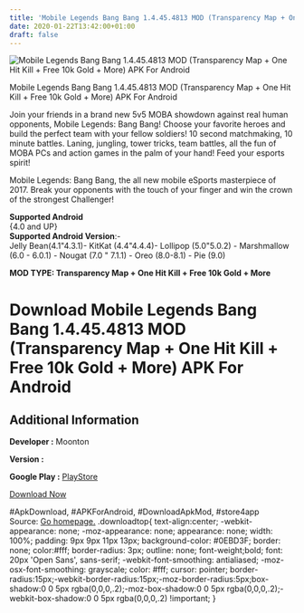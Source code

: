 ```yaml
---
title: 'Mobile Legends Bang Bang 1.4.45.4813 MOD (Transparency Map + One Hit Kill + Free 10k Gold + More) APK For Android'
date: 2020-01-22T13:42:00+01:00
draft: false
---
```


![Mobile Legends Bang Bang 1.4.45.4813 MOD (Transparency Map + One Hit Kill + Free 10k Gold + More) APK For Android](https://i2.wp.com/apkhome.net/wp-content/uploads/2020/01/Mobile-Legends-Bang-Bang-1.4.45.4813-MOD-Transparency-Map-One-Hit-Kill-Free-10k-Gold-More.png "Mobile Legends Bang Bang 1.4.45.4813 MOD (Transparency Map + One Hit Kill + Free 10k Gold + More) APK For Android")

  

Mobile Legends Bang Bang 1.4.45.4813 MOD (Transparency Map + One Hit Kill + Free 10k Gold + More) APK For Android

Join your friends in a brand new 5v5 MOBA showdown against real human opponents, Mobile Legends: Bang Bang! Choose your favorite heroes and build the perfect team with your fellow soldiers! 10 second matchmaking, 10 minute battles. Laning, jungling, tower tricks, team battles, all the fun of MOBA PCs and action games in the palm of your hand! Feed your esports spirit!

Mobile Legends: Bang Bang, the all new mobile eSports masterpiece of 2017. Break your opponents with the touch of your finger and win the crown of the strongest Challenger!

**Supported Android**  
{4.0 and UP}  
**Supported Android Version**:-  
Jelly Bean(4.1"4.3.1)- KitKat (4.4"4.4.4)- Lollipop (5.0"5.0.2) - Marshmallow (6.0 - 6.0.1) - Nougat (7.0 " 7.1.1) - Oreo (8.0-8.1) - Pie (9.0)

**MOD TYPE: Transparency Map + One Hit Kill + Free 10k Gold + More**

Download Mobile Legends Bang Bang 1.4.45.4813 MOD (Transparency Map + One Hit Kill + Free 10k Gold + More) APK For Android
==========================================================================================================================

Additional Information
----------------------

**Developer :** Moonton

**Version :**

**Google Play :** [PlayStore](https://play.google.com/store/apps/details?id=com.mobile.legends)

  

[Download Now](https://store4app.co/post/mobile-legends-bang-bang-1-4-45-4813-mod-transparency-map-one-hit-kill-free-10k-gold-more-apk-for-android_1579696692)

  
#ApkDownload, #APKForAndroid, #DownloadApkMod, #store4app  
Source: [Go homepage.](https://store4app.co/post/mobile-legends-bang-bang-1-4-45-4813-mod-transparency-map-one-hit-kill-free-10k-gold-more-apk-for-android_1579696692) .downloadtop{ text-align:center; -webkit-appearance: none; -moz-appearance: none; appearance: none; width: 100%; padding: 9px 9px 11px 13px; background-color: #0EBD3F; border: none; color:#fff; border-radius: 3px; outline: none; font-weight;bold; font: 20px 'Open Sans', sans-serif; -webkit-font-smoothing: antialiased; -moz-osx-font-smoothing: grayscale; color: #fff; cursor: pointer; border-radius:15px;-webkit-border-radius:15px;-moz-border-radius:5px;box-shadow:0 0 5px rgba(0,0,0,.2);-moz-box-shadow:0 0 5px rgba(0,0,0,.2);-webkit-box-shadow:0 0 5px rgba(0,0,0,.2) !important; }